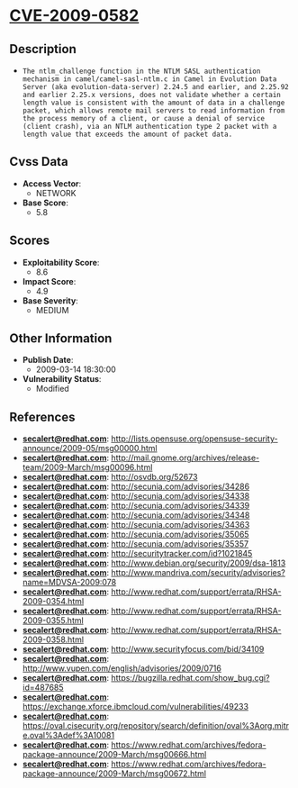 
# [CVE-2009-0582](http://lists.opensuse.org/opensuse-security-announce/2009-05/msg00000.html)

## Description

- `The ntlm_challenge function in the NTLM SASL authentication mechanism in camel/camel-sasl-ntlm.c in Camel in Evolution Data Server (aka evolution-data-server) 2.24.5 and earlier, and 2.25.92 and earlier 2.25.x versions, does not validate whether a certain length value is consistent with the amount of data in a challenge packet, which allows remote mail servers to read information from the process memory of a client, or cause a denial of service (client crash), via an NTLM authentication type 2 packet with a length value that exceeds the amount of packet data.`

## Cvss Data

- **Access Vector**:
  - NETWORK
- **Base Score**:
  - 5.8

## Scores

- **Exploitability Score**:
  - 8.6
- **Impact Score**:
  - 4.9
- **Base Severity**:
  - MEDIUM

## Other Information

- **Publish Date**:
  - 2009-03-14 18:30:00
- **Vulnerability Status**:
  - Modified

## References

- **secalert@redhat.com**: http://lists.opensuse.org/opensuse-security-announce/2009-05/msg00000.html
- **secalert@redhat.com**: http://mail.gnome.org/archives/release-team/2009-March/msg00096.html
- **secalert@redhat.com**: http://osvdb.org/52673
- **secalert@redhat.com**: http://secunia.com/advisories/34286
- **secalert@redhat.com**: http://secunia.com/advisories/34338
- **secalert@redhat.com**: http://secunia.com/advisories/34339
- **secalert@redhat.com**: http://secunia.com/advisories/34348
- **secalert@redhat.com**: http://secunia.com/advisories/34363
- **secalert@redhat.com**: http://secunia.com/advisories/35065
- **secalert@redhat.com**: http://secunia.com/advisories/35357
- **secalert@redhat.com**: http://securitytracker.com/id?1021845
- **secalert@redhat.com**: http://www.debian.org/security/2009/dsa-1813
- **secalert@redhat.com**: http://www.mandriva.com/security/advisories?name=MDVSA-2009:078
- **secalert@redhat.com**: http://www.redhat.com/support/errata/RHSA-2009-0354.html
- **secalert@redhat.com**: http://www.redhat.com/support/errata/RHSA-2009-0355.html
- **secalert@redhat.com**: http://www.redhat.com/support/errata/RHSA-2009-0358.html
- **secalert@redhat.com**: http://www.securityfocus.com/bid/34109
- **secalert@redhat.com**: http://www.vupen.com/english/advisories/2009/0716
- **secalert@redhat.com**: https://bugzilla.redhat.com/show_bug.cgi?id=487685
- **secalert@redhat.com**: https://exchange.xforce.ibmcloud.com/vulnerabilities/49233
- **secalert@redhat.com**: https://oval.cisecurity.org/repository/search/definition/oval%3Aorg.mitre.oval%3Adef%3A10081
- **secalert@redhat.com**: https://www.redhat.com/archives/fedora-package-announce/2009-March/msg00666.html
- **secalert@redhat.com**: https://www.redhat.com/archives/fedora-package-announce/2009-March/msg00672.html
